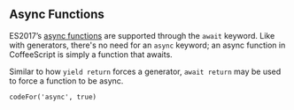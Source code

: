 ## Async Functions

ES2017’s [async functions](https://developer.mozilla.org/en-US/docs/Web/JavaScript/Reference/Statements/async_function) are supported through the `await` keyword. Like with generators, there's no need for an `async` keyword; an async function in CoffeeScript is simply a function that awaits.

Similar to how `yield return` forces a generator, `await return` may be used to force a function to be async.

```
codeFor('async', true)
```
